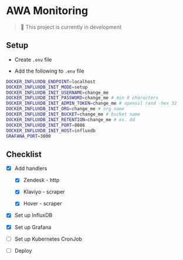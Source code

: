 # AWA Monitoring

> 🚨 This project is currently in development

## Setup

- Create `.env` file

- Add the following to `.env` file

```sh
DOCKER_INFLUXDB_ENDPOINT=localhost
DOCKER_INFLUXDB_INIT_MODE=setup
DOCKER_INFLUXDB_INIT_USERNAME=change_me
DOCKER_INFLUXDB_INIT_PASSWORD=change_me # min 8 characters
DOCKER_INFLUXDB_INIT_ADMIN_TOKEN=change_me # openssl rand -hex 32
DOCKER_INFLUXDB_INIT_ORG=change_me # org name
DOCKER_INFLUXDB_INIT_BUCKET=change_me # bucket name
DOCKER_INFLUXDB_INIT_RETENTION=change_me # ex. 4d
DOCKER_INFLUXDB_INIT_PORT=8086
DOCKER_INFLUXDB_INIT_HOST=influxdb
GRAFANA_PORT=3000
```

## Checklist

- [x] Add handlers

  - [x] Zendesk - http

  - [x] Klaviyo - scraper

  - [x] Hover - scraper

- [x] Set up InfluxDB

- [x] Set up Grafana

- [ ] Set up Kubernetes CronJob

- [ ] Deploy

